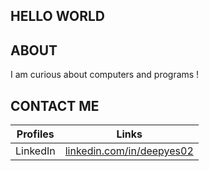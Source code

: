 ## HELLO WORLD ##

## ABOUT ##
I am curious about computers and programs ! 

## CONTACT ME ##
| Profiles | Links |
|----------|-------|
| LinkedIn | <a href="https://www.linkedin.com/in/deepyes02" target="_blank" title="LinkedIn Profile">linkedin.com/in/deepyes02</a> |



